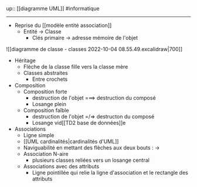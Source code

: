 up:: [[diagramme UML]]
#informatique 

----

 - Reprise du [[modèle entité association]]
     - Entité -> Classe
         - Clés primaire -> adresse mémoire de l'objet

![[diagramme de classe - classes 2022-10-04 08.55.49.excalidraw|700]]

 - Héritage
     - Flèche de la classe fille vers la classe mère
     - Classes abstraites
         - Entre crochets
 - Composition
     - Composition forte
         - destruction de l'objet ===> destruction du composé
         - Losange plein
     - Composition faîble
         - destruction de l'objet =/=> destructon du composé
         - Losange vid[[TD2 base de données]]e
 - Associations
     - Ligne simple
     - [[UML cardinalités|cardinalités d'UML]]
     - Naviguabilité en mettant des flèches aux deux bouts : $\longrightarrow$ 
     - Association N-aire
         - plusieurs classes reliées vers un losange central
     - Associations avec des attributs
         - Ligne pointillée qui relie la ligne d'association et le rectangle des attributs


